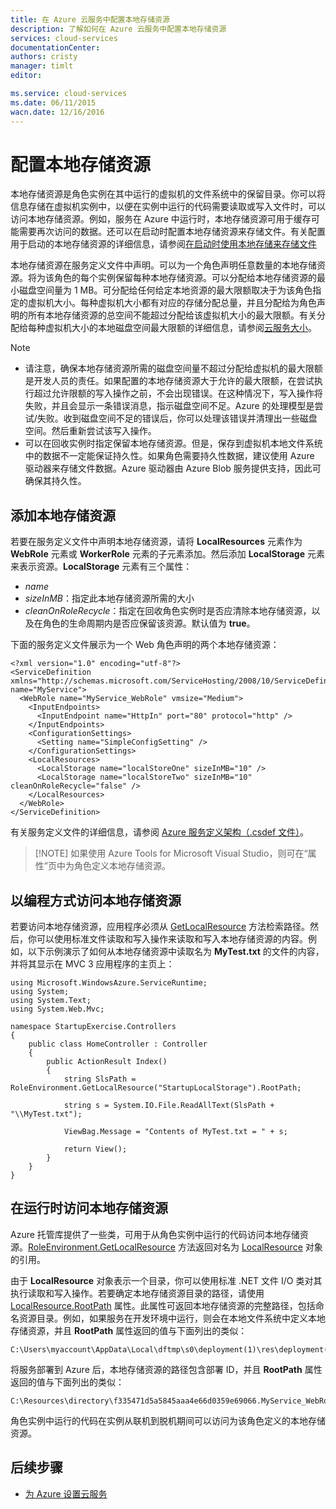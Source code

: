 ```yaml
---
title: 在 Azure 云服务中配置本地存储资源
description: 了解如何在 Azure 云服务中配置本地存储资源
services: cloud-services
documentationCenter: 
authors: cristy
manager: timlt
editor: 

ms.service: cloud-services
ms.date: 06/11/2015
wacn.date: 12/16/2016
---
```


# 配置本地存储资源

本地存储资源是角色实例在其中运行的虚拟机的文件系统中的保留目录。你可以将信息存储在虚拟机实例中，以便在实例中运行的代码需要读取或写入文件时，可以访问本地存储资源。例如，服务在 Azure 中运行时，本地存储资源可用于缓存可能需要再次访问的数据。还可以在启动时配置本地存储资源来存储文件。有关配置用于启动的本地存储资源的详细信息，请参阅[在启动时使用本地存储来存储文件](./cloud-services-startup-tasks-common.md#create-files-in-local-storage-from-a-startup-task)

本地存储资源在服务定义文件中声明。可以为一个角色声明任意数量的本地存储资源。将为该角色的每个实例保留每种本地存储资源。可以分配给本地存储资源的最小磁盘空间量为 1 MB。可分配给任何给定本地资源的最大限额取决于为该角色指定的虚拟机大小。每种虚拟机大小都有对应的存储分配总量，并且分配给为角色声明的所有本地存储资源的总空间不能超过分配给该虚拟机大小的最大限额。有关分配给每种虚拟机大小的本地磁盘空间最大限额的详细信息，请参阅[云服务大小](./cloud-services-sizes-specs.md)。

> [!NOTE]
>
-   请注意，确保本地存储资源所需的磁盘空间量不超过分配给虚拟机的最大限额是开发人员的责任。如果配置的本地存储资源大于允许的最大限额，在尝试执行超过允许限额的写入操作之前，不会出现错误。在这种情况下，写入操作将失败，并且会显示一条错误消息，指示磁盘空间不足。Azure 的处理模型是尝试/失败。收到磁盘空间不足的错误后，你可以处理该错误并清理出一些磁盘空间。然后重新尝试该写入操作。
-   可以在回收实例时指定保留本地存储资源。但是，保存到虚拟机本地文件系统中的数据不一定能保证持久性。如果角色需要持久性数据，建议使用 Azure 驱动器来存储文件数据。Azure 驱动器由 Azure Blob 服务提供支持，因此可确保其持久性。

## 添加本地存储资源

若要在服务定义文件中声明本地存储资源，请将 **LocalResources** 元素作为 **WebRole** 元素或 **WorkerRole** 元素的子元素添加。然后添加 **LocalStorage** 元素来表示资源。**LocalStorage** 元素有三个属性：

-   *name*
-   *sizeInMB*：指定此本地存储资源所需的大小
-   *cleanOnRoleRecycle*：指定在回收角色实例时是否应清除本地存储资源，以及在角色的生命周期内是否应保留该资源。默认值为 **true**。

下面的服务定义文件展示为一个 Web 角色声明的两个本地存储资源：

    <?xml version="1.0" encoding="utf-8"?>
    <ServiceDefinition xmlns="http://schemas.microsoft.com/ServiceHosting/2008/10/ServiceDefinition" name="MyService">
      <WebRole name="MyService_WebRole" vmsize="Medium">
        <InputEndpoints>
          <InputEndpoint name="HttpIn" port="80" protocol="http" />
        </InputEndpoints>
        <ConfigurationSettings>
          <Setting name="SimpleConfigSetting" />
        </ConfigurationSettings>
        <LocalResources>
          <LocalStorage name="localStoreOne" sizeInMB="10" />
          <LocalStorage name="localStoreTwo" sizeInMB="10" cleanOnRoleRecycle="false" />
        </LocalResources>
      </WebRole>
    </ServiceDefinition>

有关服务定义文件的详细信息，请参阅 [Azure 服务定义架构（.csdef 文件）](https://msdn.microsoft.com/zh-cn/library/azure/ee758711.aspx)。

> [!NOTE] 如果使用 Azure Tools for Microsoft Visual Studio，则可在“属性”页中为角色定义本地存储资源。

## 以编程方式访问本地存储资源

若要访问本地存储资源，应用程序必须从 [GetLocalResource](https://msdn.microsoft.com/zh-cn/library/azure/microsoft.windowsazure.serviceruntime.roleenvironment.getlocalresource.aspx) 方法检索路径。然后，你可以使用标准文件读取和写入操作来读取和写入本地存储资源的内容。例如，以下示例演示了如何从本地存储资源中读取名为 **MyTest.txt** 的文件的内容，并将其显示在 MVC 3 应用程序的主页上：

    using Microsoft.WindowsAzure.ServiceRuntime;
    using System;
    using System.Text;
    using System.Web.Mvc;

    namespace StartupExercise.Controllers
    {
        public class HomeController : Controller
        {
            public ActionResult Index()
            {
                string SlsPath = RoleEnvironment.GetLocalResource("StartupLocalStorage").RootPath;

                string s = System.IO.File.ReadAllText(SlsPath + "\\MyTest.txt");

                ViewBag.Message = "Contents of MyTest.txt = " + s;

                return View();
            }
        }
    }

## 在运行时访问本地存储资源

Azure 托管库提供了一些类，可用于从角色实例中运行的代码访问本地存储资源。[RoleEnvironment.GetLocalResource](https://msdn.microsoft.com/zh-cn/library/microsoft.windowsazure.serviceruntime.roleenvironment.getlocalresource.aspx) 方法返回对名为 [LocalResource](https://msdn.microsoft.com/zh-cn/library/microsoft.windowsazure.serviceruntime.localresource.aspx) 对象的引用。

由于 **LocalResource** 对象表示一个目录，你可以使用标准 .NET 文件 I/O 类对其执行读取和写入操作。若要确定本地存储资源目录的路径，请使用 [LocalResource.RootPath](https://msdn.microsoft.com/zh-cn/library/microsoft.windowsazure.serviceruntime.localresource.rootpath.aspx) 属性。此属性可返回本地存储资源的完整路径，包括命名资源目录。例如，如果服务在开发环境中运行，则会在本地文件系统中定义本地存储资源，并且 **RootPath** 属性返回的值与下面列出的类似：

    C:\Users\myaccount\AppData\Local\dftmp\s0\deployment(1)\res\deployment(1).MyService.MyService_WebRole.0\directory\localStoreOne\

将服务部署到 Azure 后，本地存储资源的路径包含部署 ID，并且 **RootPath** 属性返回的值与下面列出的类似：

    C:\Resources\directory\f335471d5a5845aaa4e66d0359e69066.MyService_WebRole.localStoreOne\

角色实例中运行的代码在实例从联机到脱机期间可以访问为该角色定义的本地存储资源。

## 后续步骤

- [为 Azure 设置云服务](./cloud-services-model-and-package.md)

<!---HONumber=Mooncake_Quality_Review_1202_2016-->